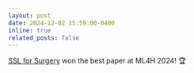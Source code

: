 ```yaml
---
layout: post
date: 2024-12-02 15:59:00-0400
inline: true
related_posts: false
---
```


[SSL for Surgery](https://arxiv.org/abs/2411.10919) won the best paper at ML4H 2024! 🏆